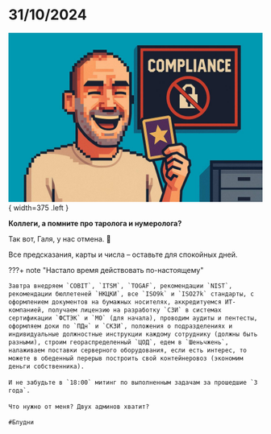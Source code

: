 # 31/10/2024

![ ](<../../assets/img/photo_2025-10-02_14-34-55.jpg>){ width=375 .left }

**Коллеги, а помните про таролога и нумеролога?**

Так вот, Галя, у нас отмена. 🚫

Все предсказания, карты и числа – оставьте для спокойных дней.

???+ note "Настало время действовать по-настоящему"

    Завтра внедряем `COBIT`, `ITSM`, `TOGAF`, рекомендации `NIST`, рекомендации бюллетеней `НКЦКИ`, все `ISO9k` и `ISO27k` стандарты, с оформлением документов на бумажных носителях, аккредитуемся ИТ-компанией, получаем лицензию на разработку `СЗИ` в системах сертификации `ФСТЭК` и `МО` (для начала), проводим аудиты и пентесты, оформляем доки по `ПДн` и `СКЗИ`, положения о подразделениях и индивидуальные должностные инструкции каждому сотруднику (должны быть разными), строим геораспределенный `ЦОД`, едем в `Шеньчжень`, налаживаем поставки серверного оборудования, если есть интерес, то можете в обеденный перерыв построить свой контейнеровоз (экономим деньги собственника).

    И не забудьте в `18:00` митинг по выполненным задачам за прошедшие `3 года`.

    Что нужно от меня? Двух админов хватит?

`#Блудни`
